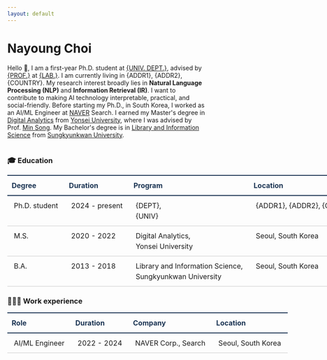 ```yaml
---
layout: default
---
```


<style>
  /* 2way헤더와 라인포인트*/
  table {
      border-collapse: collapse;
      text-align: left;
      line-height: 1.5;
      width: 900px;
  }
  table thead th {
      text-align: left;
      padding: 10px;
      font-weight: bold;
      vertical-align: top;
      color: #1b3453;
      border-top: 2px solid #1b3453;
      border-bottom: 2px solid #1b3453;
  }
  table tbody th {
      padding: 10px 15px;
      font-weight: bold;
      vertical-align: top;
      border-bottom: 1px solid #ccc;
      background: #f3f6f7;
  }
  table td {
      padding: 10px 15px;
      vertical-align: top;
      border-bottom: 1px solid #ccc;
  }
</style>

# Nayoung Choi

<div style="width: 90%; float: left; margin: 0px auto;"> 
    Hello 🤝, I am a first-year Ph.D. student at <a href="www." target="_blank">{UNIV. DEPT.}</a>, advised by <a href="www." target="_blank">{PROF.}</a> at <a href="www." target="_blank">{LAB.}</a>. I am currently living in {ADDR1}, {ADDR2}, {COUNTRY}. My research interest broadly lies in <b>Natural Language Processing (NLP)</b> and <b>Information Retrieval (IR)</b>. I want to contribute to making AI technology interpretable, practical, and social-friendly. Before starting my Ph.D., in South Korea, I worked as an AI/ML Engineer at <a href="https://navercorp.com/" target="_blank">NAVER</a> Search. I earned my Master's degree in <a href="https://computing.yonsei.ac.kr/eng/eng2_2_d.php" target="_blank">Digital Analytics</a> from <a href="https://www.yonsei.ac.kr/en_sc/" target="_blank">Yonsei University</a>, where I was advised by Prof. <a href="https://scholar.google.com/citations?user=Wu4DqmEAAAAJ&hl=en" target="_blank">Min Song</a>. My Bachelor's degree is in <a href="https://lis.skku.edu/eng_lis/index.do" target="_blank">Library and Information Science</a> from <a href="https://www.skku.edu/eng/index.do" target="_blank">Sungkyunkwan University</a>.
</div>

<div style="width: 100%; float: left; margin: 0px auto;"> 
    <br>
    <h3> 🎓 Education </h3>
</div>

| Degree | Duration | Program | Location |
| -- | -- | -- | -- | 
| Ph.D. student | 2024 - present | {DEPT}, <br>{UNIV} | {ADDR1}, {ADDR2}, {COUNTRY} |
| M.S. | 2020 - 2022 | Digital Analytics, <br>Yonsei University | Seoul, South Korea | 
| B.A. | 2013 - 2018 | Library and Information Science, <br>Sungkyunkwan University | Seoul, South Korea | 

### 👩🏻‍💻 Work experience

| Role | Duration | Company | Location |
| -- | -- | -- | -- | 
| AI/ML Engineer | 2022 - 2024 | NAVER Corp., Search | Seoul, South Korea | 
